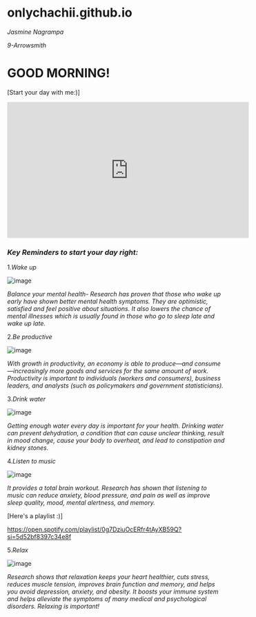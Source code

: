  # onlychachii.github.io

*Jasmine Nagrampa*

  *9-Arrowsmith*

# GOOD MORNING!

[Start your day with me:)]
<iframe width="560" height="315" src="https://www.youtube.com/embed/igJoONdopog" title="YouTube video player" frameborder="0" allow="accelerometer; autoplay; clipboard-write; encrypted-media; gyroscope; picture-in-picture; web-share" allowfullscreen></iframe>




### *Key Reminders to start your day right:*

1.*Wake up* 

![image](https://user-images.githubusercontent.com/122426478/212585724-521323fe-4a41-4a7d-9df9-5c5dbba699c6.png)

*Balance your mental health- Research has proven that those who wake up early have shown better mental health symptoms. They are optimistic, satisfied and feel positive about situations. It also lowers the chance of mental illnesses which is usually found in those who go to sleep late and wake up late.*


2.*Be productive*

![image](https://user-images.githubusercontent.com/122426478/212585768-36491354-3777-47ce-a42b-0e355c6648e2.png)

*With growth in productivity, an economy is able to produce—and consume—increasingly more goods and services for the same amount of work. Productivity is important to individuals (workers and consumers), business leaders, and analysts (such as policymakers and government statisticians).*

3.*Drink water*

![image](https://user-images.githubusercontent.com/122426478/212585853-86ee24a8-6ec0-45c1-adba-7357bd8c29f9.png)

*Getting enough water every day is important for your health. Drinking water can prevent dehydration, a condition that can cause unclear thinking, result in mood change, cause your body to overheat, and lead to constipation and kidney stones.*

4.*Listen to music*

![image](https://user-images.githubusercontent.com/122426478/212585960-ef860c56-da53-4a89-80e0-b8c37e49a2e1.png)

*It provides a total brain workout. Research has shown that listening to music can reduce anxiety, blood pressure, and pain as well as improve sleep quality, mood, mental alertness, and memory.*

[Here's a playlist :)]

https://open.spotify.com/playlist/0g7DziuOcERfr4tAyXB59Q?si=5d52bf8397c34e8f

5.*Relax*

![image](https://user-images.githubusercontent.com/122426478/212586027-03b9ebce-5b42-4ea4-9c98-a97ec7faab4d.png)

*Research shows that relaxation keeps your heart healthier, cuts stress, reduces muscle tension, improves brain function and memory, and helps you avoid depression, anxiety, and obesity. It boosts your immune system and helps alleviate the symptoms of many medical and psychological disorders. Relaxing is important!*

